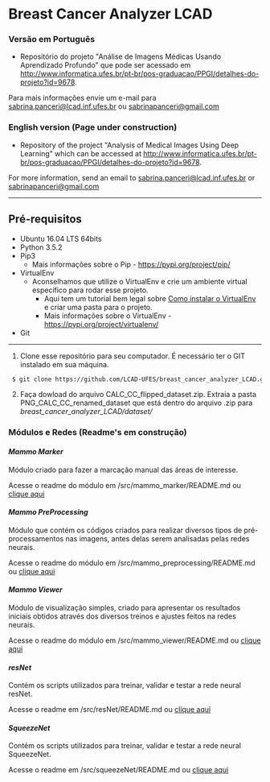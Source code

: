 # Breast Cancer Analyzer LCAD

### Versão em Português
- Repositório do projeto "Análise de Imagens Médicas Usando Aprendizado Profundo" que pode ser acessado em http://www.informatica.ufes.br/pt-br/pos-graduacao/PPGI/detalhes-do-projeto?id=9678.

Para mais informações envie um e-mail para sabrina.panceri@lcad.inf.ufes.br ou sabrinapanceri@gmail.com

### English version (Page under construction)
- Repository of the project "Analysis of Medical Images Using Deep Learning" which can be accessed at http://www.informatica.ufes.br/pt-br/pos-graduacao/PPGI/detalhes-do-projeto?id=9678. 

For more information, send an email to sabrina.panceri@lcad.inf.ufes.br or sabrinapanceri@gmail.com

---

## Pré-requisitos
- Ubuntu 16.04 LTS 64bits
- Python 3.5.2
- Pip3
  - Mais informações sobre o Pip - https://pypi.org/project/pip/
- VirtualEnv
  - Aconselhamos que utilize o VirtualEnv e crie um ambiente virtual específico para rodar esse projeto.
    - Aqui tem um tutorial bem legal sobre [Como instalar o VirtualEnv](https://gist.github.com/Geoyi/d9fab4f609e9f75941946be45000632b) e criar uma pasta para o projeto.
    - Mais informações sobre o VirtualEnv - https://pypi.org/project/virtualenv/
- Git

---

1. Clone esse repositório para seu computador. É necessário ter o GIT instalado em sua máquina. 
```bash
 $ git clone https://github.com/LCAD-UFES/breast_cancer_analyzer_LCAD.git
```

2. Faça dowload do arquivo CALC_CC_flipped_dataset.zip. Extraia a pasta PNG_CALC_CC_renamed_dataset que está dentro do arquivo .zip para *breast_cancer_analyzer_LCAD/dataset/*




### Módulos e Redes (Readme's em construção)

#### _Mammo_ _Marker_

Módulo criado para fazer a marcação manual das áreas de interesse. 

Acesse o readme do módulo em /src/mammo_marker/README.md ou [clique aqui](https://github.com/LCAD-UFES/breast_cancer_analyzer_LCAD/blob/master/src/mammo_marker/README.md)
 
#### _Mammo_ _PreProcessing_

Módulo que contém os códigos criados para realizar diversos tipos de pré-processamentos nas imagens, antes delas serem analisadas pelas redes neurais. 

Acesse o readme do módulo em /src/mammo_preprocessing/README.md ou [clique aqui](https://github.com/LCAD-UFES/breast_cancer_analyzer_LCAD/blob/master/src/mammo_preprocessing/README.md)

#### _Mammo_ _Viewer_

Módulo de visualização simples, criado para apresentar os resultados iniciais obtidos através dos diversos treinos e ajustes feitos na redes neurais. 

Acesse o readme do módulo em /src/mammo_viewer/README.md ou [clique aqui](https://github.com/LCAD-UFES/breast_cancer_analyzer_LCAD/blob/master/src/mammo_viewer/README.md)

#### _resNet_

Contém os scripts utilizados para treinar, validar e testar a rede neural resNet.

Acesse o readme em /src/resNet/README.md ou [clique aqui](https://github.com/LCAD-UFES/breast_cancer_analyzer_LCAD/blob/master/src/resNet/README.md) 


#### _SqueezeNet_

Contém os scripts utilizados para treinar, validar e testar a rede neural SqueezeNet.

Acesse o readme em /src/squeezeNet/README.md ou [clique aqui](https://github.com/LCAD-UFES/breast_cancer_analyzer_LCAD/blob/master/src/squeezeNet/README.md)

